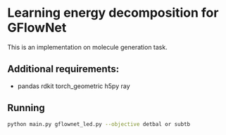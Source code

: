 # Learning energy decomposition for GFlowNet
This is an implementation on molecule generation task.

## Additional requirements:

- pandas rdkit torch_geometric h5py ray

## Running
```sh
python main.py gflownet_led.py --objective detbal or subtb
```
